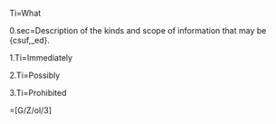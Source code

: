 Ti=What

0.sec=Description of the kinds and scope of information that may be {csuf,_ed}.

1.Ti=Immediately

2.Ti=Possibly

3.Ti=Prohibited

=[G/Z/ol/3]